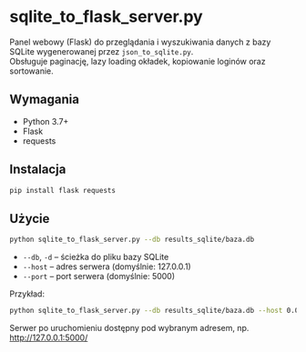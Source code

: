 # sqlite_to_flask_server.py

Panel webowy (Flask) do przeglądania i wyszukiwania danych z bazy SQLite wygenerowanej przez `json_to_sqlite.py`.  
Obsługuje paginację, lazy loading okładek, kopiowanie loginów oraz sortowanie.

## Wymagania

- Python 3.7+
- Flask
- requests

## Instalacja

```sh
pip install flask requests
```

## Użycie

```sh
python sqlite_to_flask_server.py --db results_sqlite/baza.db
```

- `--db`, `-d` – ścieżka do pliku bazy SQLite
- `--host` – adres serwera (domyślnie: 127.0.0.1)
- `--port` – port serwera (domyślnie: 5000)

Przykład:
```sh
python sqlite_to_flask_server.py --db results_sqlite/baza.db --host 0.0.0.0 --port 8080
```

Serwer po uruchomieniu dostępny pod wybranym adresem, np. http://127.0.0.1:5000/
